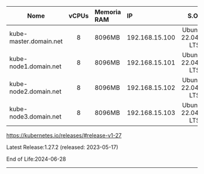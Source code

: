 
Nome                   | vCPUs| Memoria RAM |      IP        | S.O.¹           
---------- |:-----:    |:-----|:------------|:---------------:
kube-master.domain.net | 8    | 8096MB      | 192.168.15.100 | Ubuntu-22.04.02 LTS
kube-node1.domain.net  | 8    | 8096MB      | 192.168.15.101 | Ubuntu-22.04.02 LTS
kube-node2.domain.net  | 8    | 8096MB      | 192.168.15.102 | Ubuntu-22.04.02 LTS
kube-node3.domain.net  | 8    | 8096MB      | 192.168.15.103 | Ubuntu-22.04.02 LTS


https://kubernetes.io/releases/#release-v1-27

Latest Release:1.27.2 (released: 2023-05-17)

End of Life:2024-06-28

----------------------------------------

